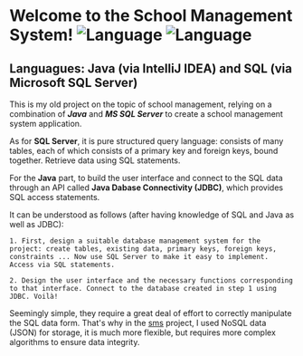 # Welcome to the School Management System! ![Language](https://img.shields.io/badge/-Java-007396?logo=java) ![Language](https://img.shields.io/badge/-SQL%20Server-CC2927?logo=microsoft-sql-server)
 
## Languagues: Java (via IntelliJ IDEA) and SQL (via Microsoft SQL Server)
 
 
 
This is my old project on the topic of school management, relying on a combination of ***Java*** and ***MS SQL Server*** to create a school management system application.

As for **SQL Server**, it is pure structured query language: consists of many tables, each of which consists of a primary key and foreign keys, bound together. Retrieve data using SQL statements.

For the **Java** part, to build the user interface and connect to the SQL data through an API called **Java Dabase Connectivity (JDBC)**, which provides SQL access statements.

It can be understood as follows (after having knowledge of SQL and Java as well as JDBC):

```1. First, design a suitable database management system for the project: create tables, existing data, primary keys, foreign keys, constraints ... Now use SQL Server to make it easy to implement. Access via SQL statements.```

```2. Design the user interface and the necessary functions corresponding to that interface. Connect to the database created in step 1 using JDBC. Voilà!```

Seemingly simple, they require a great deal of effort to correctly manipulate the SQL data form. That's why in the [sms](https://github.com/katyperrycbt/sms) project, I used NoSQL data (JSON) for storage, it is much more flexible, but requires more complex algorithms to ensure data integrity.
